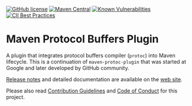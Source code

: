 [![GitHub license](https://img.shields.io/badge/license-Apache%202-blue.svg)](https://raw.githubusercontent.com/dremio/protobuf-maven-plugin/master/LICENSE)
[![Maven Central](https://img.shields.io/maven-central/v/com.dremio.maven.plugins/protobuf-maven-plugin.svg)](https://repo1.maven.org/maven2/com/dremio/maven/plugins/protobuf-maven-plugin/)
[![Known Vulnerabilities](https://snyk.io/test/github/dremio/protobuf-maven-plugin/badge.svg)](https://snyk.io/test/github/dremio/protobuf-maven-plugin)
[![CII Best Practices](https://bestpractices.coreinfrastructure.org/projects/4070/badge)](https://bestpractices.coreinfrastructure.org/projects/4070)

# Maven Protocol Buffers Plugin

A plugin that integrates protocol buffers compiler (`protoc`) into Maven lifecycle.
This is a continuation of `maven-protoc-plugin` that was started at Google
and later developed by GitHub community.

[Release notes](https://dremio.github.io/protobuf-maven-plugin/changes-report.html) and detailed documentation
are available on the [web site](https://dremio.github.io/protobuf-maven-plugin/).

Please also read [Contribution Guidelines](docs/CONTRIBUTING.md) and [Code of Conduct](docs/CODE_OF_CONDUCT.md) for this project.
